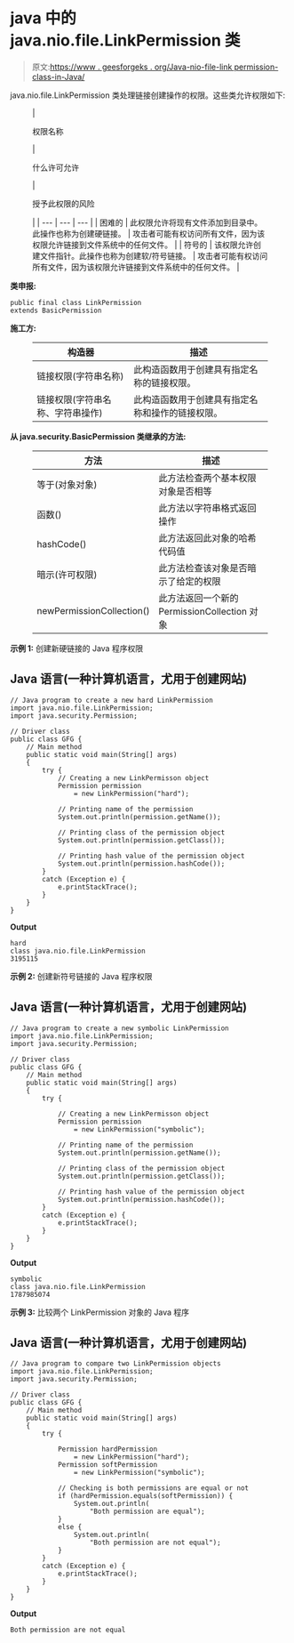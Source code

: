 # java 中的 java.nio.file.LinkPermission 类

> 原文:[https://www . geesforgeks . org/Java-nio-file-link permission-class-in-Java/](https://www.geeksforgeeks.org/java-nio-file-linkpermission-class-in-java/)

java.nio.file.LinkPermission 类处理链接创建操作的权限。这些类允许权限如下:

<figure class="table">

| 

权限名称

 | 

什么许可允许

 | 

授予此权限的风险

 |
| --- | --- | --- |
| 困难的 | 此权限允许将现有文件添加到目录中。此操作也称为创建硬链接。 | 攻击者可能有权访问所有文件，因为该权限允许链接到文件系统中的任何文件。 |
| 符号的 | 该权限允许创建文件指针。此操作也称为创建软/符号链接。 | 攻击者可能有权访问所有文件，因为该权限允许链接到文件系统中的任何文件。 |

</figure>

**类申报:**

```
public final class LinkPermission
extends BasicPermission
```

**施工方:**

<figure class="table">

| 构造器 | 描述 |
| --- | --- |
| 链接权限(字符串名称) | 此构造函数用于创建具有指定名称的链接权限。 |
| 链接权限(字符串名称、字符串操作) | 此构造函数用于创建具有指定名称和操作的链接权限。 |

</figure>

**从 java.security.BasicPermission 类继承的方法:**

<figure class="table">

| 方法 | 描述 |
| --- | --- |
| 等于(对象对象) | 此方法检查两个基本权限对象是否相等 |
| 函数() | 此方法以字符串格式返回操作 |
| hashCode() | 此方法返回此对象的哈希代码值 |
| 暗示(许可权限) | 此方法检查该对象是否暗示了给定的权限 |
| newPermissionCollection() | 此方法返回一个新的 PermissionCollection 对象 |

</figure>

**示例 1:** 创建新硬链接的 Java 程序权限

## Java 语言(一种计算机语言，尤用于创建网站)

```
// Java program to create a new hard LinkPermission
import java.nio.file.LinkPermission;
import java.security.Permission;

// Driver class
public class GFG {
    // Main method
    public static void main(String[] args)
    {
        try {
            // Creating a new LinkPermisson object
            Permission permission
                = new LinkPermission("hard");

            // Printing name of the permission
            System.out.println(permission.getName());

            // Printing class of the permission object
            System.out.println(permission.getClass());

            // Printing hash value of the permission object
            System.out.println(permission.hashCode());
        }
        catch (Exception e) {
            e.printStackTrace();
        }
    }
}
```

**Output**

```
hard
class java.nio.file.LinkPermission
3195115
```

**示例 2:** 创建新符号链接的 Java 程序权限

## Java 语言(一种计算机语言，尤用于创建网站)

```
// Java program to create a new symbolic LinkPermission
import java.nio.file.LinkPermission;
import java.security.Permission;

// Driver class
public class GFG {
    // Main method
    public static void main(String[] args)
    {
        try {

            // Creating a new LinkPermisson object
            Permission permission
                = new LinkPermission("symbolic");

            // Printing name of the permission
            System.out.println(permission.getName());

            // Printing class of the permission object
            System.out.println(permission.getClass());

            // Printing hash value of the permission object
            System.out.println(permission.hashCode());
        }
        catch (Exception e) {
            e.printStackTrace();
        }
    }
}
```

**Output**

```
symbolic
class java.nio.file.LinkPermission
1787985074
```

**示例 3:** 比较两个 LinkPermission 对象的 Java 程序

## Java 语言(一种计算机语言，尤用于创建网站)

```
// Java program to compare two LinkPermission objects
import java.nio.file.LinkPermission;
import java.security.Permission;

// Driver class
public class GFG {
    // Main method
    public static void main(String[] args)
    {
        try {

            Permission hardPermission
                = new LinkPermission("hard");
            Permission softPermission
                = new LinkPermission("symbolic");

            // Checking is both permissions are equal or not
            if (hardPermission.equals(softPermission)) {
                System.out.println(
                    "Both permission are equal");
            }
            else {
                System.out.println(
                    "Both permission are not equal");
            }
        }
        catch (Exception e) {
            e.printStackTrace();
        }
    }
}
```

**Output**

```
Both permission are not equal
```